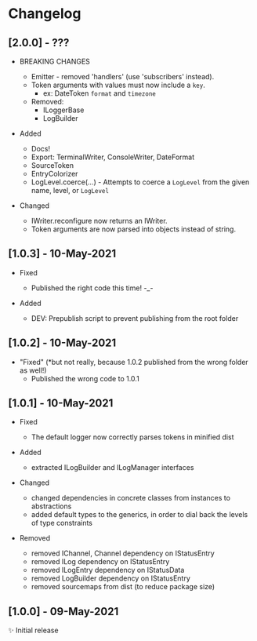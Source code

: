 # Changelog #

## [2.0.0] - ??? ##

- BREAKING CHANGES
    - Emitter - removed 'handlers' (use 'subscribers' instead).
    - Token arguments with values must now include a `key`.
        - ex: DateToken `format` and `timezone`
    - Removed:
        - ILoggerBase
        - LogBuilder

- Added
    - Docs!
    - Export: TerminalWriter, ConsoleWriter, DateFormat
    - SourceToken
    - EntryColorizer
    - LogLevel.coerce(...) - Attempts to coerce a `LogLevel` from the given name, level, or `LogLevel`

- Changed
    - IWriter.reconfigure now returns an IWriter.
    - Token arguments are now parsed into objects instead of string.

## [1.0.3] - 10-May-2021 ##

- Fixed
    - Published the right code this time! -_-

- Added
    - DEV: Prepublish script to prevent publishing from the root folder

## [1.0.2] - 10-May-2021 ##

- "Fixed" (*but not really, because 1.0.2 published from the wrong folder as well!)
    - Published the wrong code to 1.0.1

## [1.0.1] - 10-May-2021 ##

- Fixed
    - The default logger now correctly parses tokens in minified dist

- Added
    - extracted ILogBuilder and ILogManager interfaces

- Changed
    - changed dependencies in concrete classes from instances to abstractions
    - added default types to the generics, in order to dial back the levels of type constraints

- Removed
    - removed IChannel, Channel dependency on IStatusEntry
    - removed ILog dependency on IStatusEntry
    - removed ILogEntry dependency on IStatusData
    - removed LogBuilder dependency on IStatusEntry
    - removed sourcemaps from dist (to reduce package size)

## [1.0.0] - 09-May-2021 ##

✨ Initial release
